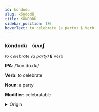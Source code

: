 ```yaml
---
id: köndodü
slug: köndodü
title: KÖNDODÜ
sidebar_position: 186
hoverText: to celebrate (a party) § Verb
---
```


### köndodü&emsp;<span kind="abugida">ɔ̃ıʌʌʄ</span>

*to celebrate (a party)* **§** Verb

**IPA**: /ˈkon.dɑ.du/

**Verb**: to celebrate

**Noun**: a party

**Modifier**: celebratable

<details>
    <summary>Origin</summary>
    Tamil கொண்டாடு koṇṭāṭu [koɳɖaːɖɯ]<br/>
    <em>Dravidian Language Family</em>
</details>